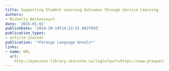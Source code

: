 ```yaml
---
title: Supporting Student Learning Outcomes through Service Learning
authors:
- Michelle Bettencourt
date: '2015-01-01'
publishDate: '2024-10-10T14:22:51.883799Z'
publication_types:
- article-journal
publication: '*Foreign Language Annals*'
links:
- name: URL
  url: 
    http://myaccess.library.utoronto.ca/login?qurl=https://www.proquest.com/docview/1773229287?accountid=14771&bdid=38382&_bd=Yo3pxEXMrVHNRA3wA25YO0WJkw8%3D
---
```

